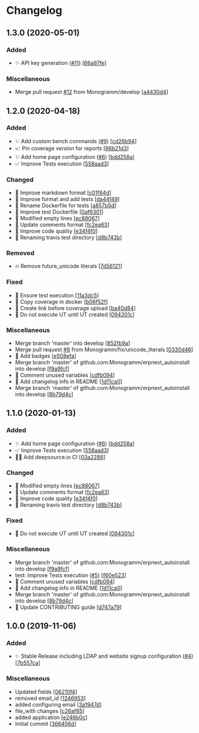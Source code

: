 # Changelog

<a name="1.3.0"></a>

## 1.3.0 (2020-05-01)

### Added

-   ✨ API key generation ([#11](https://github.com/Monogramm/erpnext_autoinstall/issues/11)) \[[66a97fe](https://github.com/Monogramm/erpnext_autoinstall/commit/66a97feedff32d02e007b63f40321e0fd2cf5a2a)]

### Miscellaneous

-   Merge pull request [#12](https://github.com/Monogramm/erpnext_autoinstall/issues/12) from Monogramm/develop \[[a4430d4](https://github.com/Monogramm/erpnext_autoinstall/commit/a4430d44247fff0d9a27ef423769db92beb95d32)]

<a name="1.2.0"></a>

## 1.2.0 (2020-04-18)

### Added

-   ✨ Add custom bench commands  ([#9](https://github.com/Monogramm/erpnext_autoinstall/issues/9)) \[[cd26b94](https://github.com/Monogramm/erpnext_autoinstall/commit/cd26b944ded7bef6f8655d383c7fb1811a2c315f)]
-   📈 Pin coverage version for reports \[[96b21d3](https://github.com/Monogramm/erpnext_autoinstall/commit/96b21d324a9034750daf3455a1061df184a01197)]
-   ✨ Add home page configuration ([#6](https://github.com/Monogramm/erpnext_autoinstall/issues/6)) \[[bdd258a](https://github.com/Monogramm/erpnext_autoinstall/commit/bdd258ae41e1893904d9ee18b1a8e6e2f773cfc9)]
-   ✅ Improve Tests execution \[[558aad3](https://github.com/Monogramm/erpnext_autoinstall/commit/558aad3fb3b8bdd59d3d02310bf0ddeb35111614)]

### Changed

-   🎨 Improve markdown format \[[c01f84d](https://github.com/Monogramm/erpnext_autoinstall/commit/c01f84d8d25b50fbc44f52334ea6d6d0951db9bd)]
-   🎨 Improve format and add tests \[[da44f49](https://github.com/Monogramm/erpnext_autoinstall/commit/da44f4902c3fe49e534ec5fe23ac7a54870c417b)]
-   🚚 Rename Dockerfile for tests \[[a857b5d](https://github.com/Monogramm/erpnext_autoinstall/commit/a857b5d3f9025173b6a0cd3ac917e838ac277683)]
-   🎨 Improve test Dockerfile \[[0af6301](https://github.com/Monogramm/erpnext_autoinstall/commit/0af63019fdc40d1f6b55a9c6b9412141dcccd675)]
-   🎨 Modified empty lines \[[ec88067](https://github.com/Monogramm/erpnext_autoinstall/commit/ec880674c67a072bb4f60f174f16245ab6fb6e27)]
-   🎨 Update comments format \[[fc2ea63](https://github.com/Monogramm/erpnext_autoinstall/commit/fc2ea634e4a998f2b5d0e2b558d0c246486b7658)]
-   🎨 Improve code quality \[[e34f4f0](https://github.com/Monogramm/erpnext_autoinstall/commit/e34f4f071cc1f91c53f8be785c412f47682a4406)]
-   🚚 Renaming travis test directory \[[d8b743b](https://github.com/Monogramm/erpnext_autoinstall/commit/d8b743b8d781cf129b021c565ca1b604b5344703)]

### Removed

-   🔥 Remove future_unicode literals \[[7d56121](https://github.com/Monogramm/erpnext_autoinstall/commit/7d56121c1de6714868e6c9db7f3e642843e7c205)]

### Fixed

-   💚 Ensure test execution \[[11a3dc5](https://github.com/Monogramm/erpnext_autoinstall/commit/11a3dc50469382e6e0c20a1ae1b7006e62d3acde)]
-   💚 Copy coverage in docker \[[b06f52f](https://github.com/Monogramm/erpnext_autoinstall/commit/b06f52fe747ae68a379eae242b9d4d3551ed4277)]
-   💚 Create link before coverage upload \[[ba40d84](https://github.com/Monogramm/erpnext_autoinstall/commit/ba40d847203b84c3edc23b4d3b487ef2d7a88502)]
-   💚 Do not execute UT until UT created \[[094301c](https://github.com/Monogramm/erpnext_autoinstall/commit/094301c7576f590fdd748f47a9e7bcfd0b3a815b)]

### Miscellaneous

-   Merge branch 'master' into develop \[[852fb9a](https://github.com/Monogramm/erpnext_autoinstall/commit/852fb9a80a9097de77b0427358b9ca8a31f8385f)]
-   Merge pull request [#8](https://github.com/Monogramm/erpnext_autoinstall/issues/8) from Monogramm/fix/unicode_literals \[[0330d46](https://github.com/Monogramm/erpnext_autoinstall/commit/0330d461e7206c184e2e480a8e80cb2d7fed7362)]
-   📝 Add badges \[[e508efa](https://github.com/Monogramm/erpnext_autoinstall/commit/e508efa037f2ad44e9118370168d303f426291d1)]
-   Merge branch 'master' of github.com:Monogramm/erpnext_autoinstall into develop \[[f9a9fcf](https://github.com/Monogramm/erpnext_autoinstall/commit/f9a9fcf76ac10a09152cf2016e9b893fc7e5177e)]
-   🚧 Comment unused variables \[[cdfb094](https://github.com/Monogramm/erpnext_autoinstall/commit/cdfb09427fe5b4e6775e1720170b5a2fbe04c44d)]
-   📝 Add changelog info in README \[[1d11ca0](https://github.com/Monogramm/erpnext_autoinstall/commit/1d11ca0c90400a22aa64b7af34a538f5dd87594c)]
-   Merge branch 'master' of github.com:Monogramm/erpnext_autoinstall into develop \[[8b79d4c](https://github.com/Monogramm/erpnext_autoinstall/commit/8b79d4c3e1a2f807a6a395175d949faccb4c955f)]

<a name="1.1.0"></a>

## 1.1.0 (2020-01-13)

### Added

-   ✨ Add home page configuration ([#6](https://github.com/Monogramm/erpnext_autoinstall/issues/6)) \[[bdd258a](https://github.com/Monogramm/erpnext_autoinstall/commit/bdd258ae41e1893904d9ee18b1a8e6e2f773cfc9)]
-   ✅ Improve Tests execution \[[558aad3](https://github.com/Monogramm/erpnext_autoinstall/commit/558aad3fb3b8bdd59d3d02310bf0ddeb35111614)]
-   👷‍♂️ Add deepsource.io CI \[[03a2288](https://github.com/Monogramm/erpnext_autoinstall/commit/03a2288106e34c888a968d77203356701c5dc332)]

### Changed

-   🎨 Modified empty lines \[[ec88067](https://github.com/Monogramm/erpnext_autoinstall/commit/ec880674c67a072bb4f60f174f16245ab6fb6e27)]
-   🎨 Update comments format \[[fc2ea63](https://github.com/Monogramm/erpnext_autoinstall/commit/fc2ea634e4a998f2b5d0e2b558d0c246486b7658)]
-   🎨 Improve code quality \[[e34f4f0](https://github.com/Monogramm/erpnext_autoinstall/commit/e34f4f071cc1f91c53f8be785c412f47682a4406)]
-   🚚 Renaming travis test directory \[[d8b743b](https://github.com/Monogramm/erpnext_autoinstall/commit/d8b743b8d781cf129b021c565ca1b604b5344703)]

### Fixed

-   💚 Do not execute UT until UT created \[[094301c](https://github.com/Monogramm/erpnext_autoinstall/commit/094301c7576f590fdd748f47a9e7bcfd0b3a815b)]

### Miscellaneous

-   Merge branch 'master' of github.com:Monogramm/erpnext_autoinstall into develop \[[f9a9fcf](https://github.com/Monogramm/erpnext_autoinstall/commit/f9a9fcf76ac10a09152cf2016e9b893fc7e5177e)]
-   test: Improve Tests execution ([#5](https://github.com/Monogramm/erpnext_autoinstall/issues/5)) \[[f60e523](https://github.com/Monogramm/erpnext_autoinstall/commit/f60e5232efc8ed4a419ed9e3aa3db08e07f2da9c)]
-   🚧 Comment unused variables \[[cdfb094](https://github.com/Monogramm/erpnext_autoinstall/commit/cdfb09427fe5b4e6775e1720170b5a2fbe04c44d)]
-   📝 Add changelog info in README \[[1d11ca0](https://github.com/Monogramm/erpnext_autoinstall/commit/1d11ca0c90400a22aa64b7af34a538f5dd87594c)]
-   Merge branch 'master' of github.com:Monogramm/erpnext_autoinstall into develop \[[8b79d4c](https://github.com/Monogramm/erpnext_autoinstall/commit/8b79d4c3e1a2f807a6a395175d949faccb4c955f)]
-   📝 Update CONTRIBUTING guide \[[d747a79](https://github.com/Monogramm/erpnext_autoinstall/commit/d747a797f9058ffbcf1781e6c185aa0d90f2754b)]

<a name="1.0.0"></a>

## 1.0.0 (2019-11-06)

### Added

-   ✨ Stable Release including LDAP and website signup configuration ([#4](https://github.com/Monogramm/erpnext_autoinstall/issues/4)) \[[7b557ca](https://github.com/Monogramm/erpnext_autoinstall/commit/7b557ca6c9ecad53342152d656dce2458c11d19f)]

### Miscellaneous

-   Updated fields \[[06210f4](https://github.com/Monogramm/erpnext_autoinstall/commit/06210f4724531467108a35174e6d57c4900996d5)]
-   removed email_id \[[1246953](https://github.com/Monogramm/erpnext_autoinstall/commit/1246953bec08320ebf8a93600199e8129af6e286)]
-   added configuring email \[[3a1947d](https://github.com/Monogramm/erpnext_autoinstall/commit/3a1947d4c462d28eff5482d0f6463fd3b3fc3007)]
-   file_with changes \[[c26af85](https://github.com/Monogramm/erpnext_autoinstall/commit/c26af858629c80efcc3db9ace589cd6a1cdcc2b1)]
-   added application \[[e246b0c](https://github.com/Monogramm/erpnext_autoinstall/commit/e246b0c0d4f22ee134e339d6aecf4c32473fe74d)]
-   Initial commit \[[366456d](https://github.com/Monogramm/erpnext_autoinstall/commit/366456d20802fe40400f9f9ef71658aad06ddc41)]
